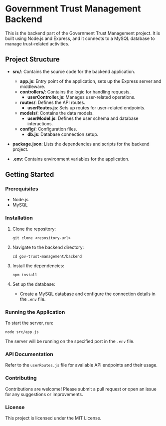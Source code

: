 # Government Trust Management Backend

This is the backend part of the Government Trust Management project. It is built using Node.js and Express, and it connects to a MySQL database to manage trust-related activities.

## Project Structure

- **src/**: Contains the source code for the backend application.
  - **app.js**: Entry point of the application, sets up the Express server and middleware.
  - **controllers/**: Contains the logic for handling requests.
    - **userController.js**: Manages user-related operations.
  - **routes/**: Defines the API routes.
    - **userRoutes.js**: Sets up routes for user-related endpoints.
  - **models/**: Contains the data models.
    - **userModel.js**: Defines the user schema and database interactions.
  - **config/**: Configuration files.
    - **db.js**: Database connection setup.

- **package.json**: Lists the dependencies and scripts for the backend project.

- **.env**: Contains environment variables for the application.

## Getting Started

### Prerequisites

- Node.js
- MySQL

### Installation

1. Clone the repository:
   ```
   git clone <repository-url>
   ```

2. Navigate to the backend directory:
   ```
   cd gov-trust-management/backend
   ```

3. Install the dependencies:
   ```
   npm install
   ```

4. Set up the database:
   - Create a MySQL database and configure the connection details in the `.env` file.

### Running the Application

To start the server, run:
```
node src/app.js
```

The server will be running on the specified port in the `.env` file.

### API Documentation

Refer to the `userRoutes.js` file for available API endpoints and their usage.

### Contributing

Contributions are welcome! Please submit a pull request or open an issue for any suggestions or improvements.

### License

This project is licensed under the MIT License.